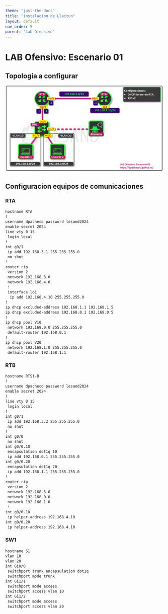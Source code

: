 ```yaml
---
theme: "just-the-docs"
title: "Instalacion de Llaitun"
layout: default
nav_order: 5
parent: "Lab Ofensivo" 
---
```

# LAB Ofensivo: Escenario 01
## Topologia a configurar
![Escenario 01](https://github.com/dpachecocl/dpachecocl.github.io/blob/main/lab_ofensivo/Escenario%2001.png)
## Configuracion equipos de comunicaciones
### RTA
```
hostname RTA
!
username dpacheco password lesand2024
enable secret 2024
line vty 0 15
 login local
!
int g0/1
 ip add 192.168.3.1 255.255.255.0
 no shut
!
router rip
 version 2
 network 192.168.3.0
 network 192.168.4.0
 !
 interface lo1
  ip add 192.168.4.10 255.255.255.0
!
ip dhcp excluded-address 192.168.1.1 192.168.1.5
ip dhcp excluded-address 192.168.0.1 192.168.0.5
!
ip dhcp pool V10
 network 192.168.0.0 255.255.255.0
 default-router 192.168.0.1
!
ip dhcp pool V20
 network 192.168.1.0 255.255.255.0
 default-router 192.168.1.1
```
### RTB
```
hostname RTS1-B
!
username dpacheco password lesand2024
enable secret 2024
!
line vty 0 15
 login local
!
int g0/1
 ip add 192.168.3.2 255.255.255.0
 no shut
!
int g0/0
 no shut
int g0/0.10
 encapsulation dot1q 10
 ip add 192.168.0.1 255.255.255.0
int g0/0.20
 encapsulation dot1q 20
 ip add 192.168.1.1 255.255.255.0
!
router rip
 version 2
 network 192.168.3.0
 network 192.168.0.0
 network 192.168.1.0
 !
int g0/0.10
 ip helper-address 192.168.4.10
int g0/0.20
 ip helper-address 192.168.4.10
```
### SW1
```
hostname S1
vlan 10
vlan 20
int Gi0/0
 switchport trunk encapsulation dot1q
 switchport mode trunk
int Gi1/1
 switchport mode access
 switchport access vlan 10
int Gi1/2
 switchport mode access
 switchport access vlan 20
```
